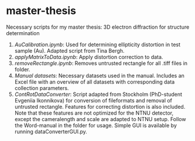 # master-thesis
Necessary scripts for my master thesis: 3D electron diffraction for structure determination

1. _AuCalibration.ipynb_: Used for determining ellipticity distortion in test sample (Au). Adapted script from Tina Bergh.
2. _applyMatrixToData.ipynb_: Apply distortion correction to data. 
3. _removeRectangle.ipynb_: Removes untrusted rectangle for all .tiff files in folder. 
4. _Manual datasets_: Necessary datasets used in the manual. Includes an Excel file with an overview of all datasets with corresponding data collection parameters.
5. _ContRotDataConverter_: Script adapted from Stockholm (PhD-student Evgeniia Ikonnikova) for conversion of fileformats and removal of untrusted rectangle. Features for correcting distortion is also included. Note that these features are not optimized for the NTNU detector, except the cameralength and scale are adapted to NTNU setup. Follow the Word-manual in the folder for usage. Simple GUI is available by running dataConverterGUI.py. 
